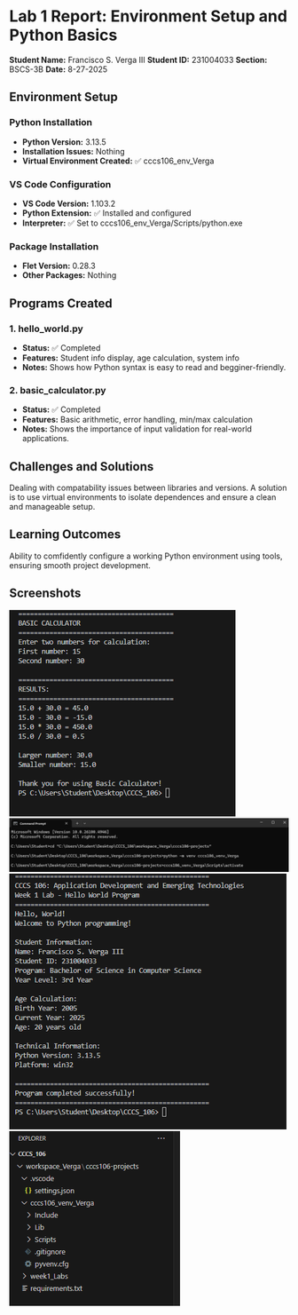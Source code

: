 # Lab 1 Report: Environment Setup and Python Basics

**Student Name:** Francisco S. Verga III
**Student ID:** 231004033
**Section:** BSCS-3B
**Date:** 8-27-2025

## Environment Setup

### Python Installation
- **Python Version:** 3.13.5
- **Installation Issues:** Nothing
- **Virtual Environment Created:** ✅ cccs106_env_Verga

### VS Code Configuration
- **VS Code Version:** 1.103.2
- **Python Extension:** ✅ Installed and configured
- **Interpreter:** ✅ Set to cccs106_env_Verga/Scripts/python.exe

### Package Installation
- **Flet Version:** 0.28.3
- **Other Packages:** Nothing

## Programs Created

### 1. hello_world.py
- **Status:** ✅ Completed
- **Features:** Student info display, age calculation, system info
- **Notes:** Shows how Python syntax is easy to read and begginer-friendly.

### 2. basic_calculator.py
- **Status:** ✅ Completed
- **Features:** Basic arithmetic, error handling, min/max calculation
- **Notes:** Shows the importance of input validation for real-world applications.

## Challenges and Solutions

Dealing with compatability issues between libraries and versions. A solution is to use virtual environments to isolate dependences and ensure a clean and manageable setup.

## Learning Outcomes

Ability to comfidently configure a working Python environment using tools, ensuring smooth project development.

## Screenshots

![basic calculstor](lab1_screenshots/basic_calculator_output.png)
![environment setup](lab1_screenshots/environment_setup.png)
![hello world](lab1_screenshots/hello_world_output.png)
![vscode setup](lab1_screenshots/vscode_setup.png)